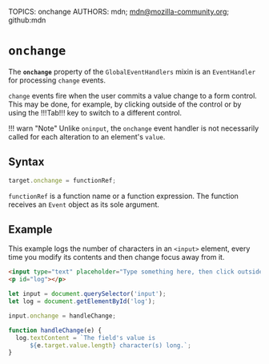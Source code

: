 TOPICS: onchange
AUTHORS: mdn; mdn@mozilla-community.org; github:mdn

# `onchange`

The **`onchange`** property of the `GlobalEventHandlers` mixin is an `EventHandler` for processing
`change` events.

`change` events fire when the user commits a value change to a form control. This may be done, for
example, by clicking outside of the control or by using the !!!Tab!!! key to switch to a different control.

!!! warn "Note"
    Unlike `oninput`, the `onchange` event handler is not necessarily called for each alteration to
    an element's `value`.

## Syntax

```javascript
target.onchange = functionRef;
```

`functionRef` is a function name or a function expression. The function receives an `Event` object
as its sole argument.

## Example

This example logs the number of characters in an `<input>` element, every time you modify its
contents and then change focus away from it.

```html
<input type="text" placeholder="Type something here, then click outside of the field." size="50">
<p id="log"></p>
```

```javascript
let input = document.querySelector('input');
let log = document.getElementById('log');

input.onchange = handleChange;

function handleChange(e) {
  log.textContent = `The field's value is
      ${e.target.value.length} character(s) long.`;
}
```
